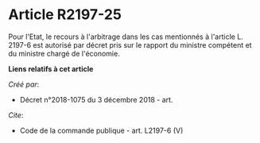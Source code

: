 # Article R2197-25

Pour l'Etat, le recours à l'arbitrage dans les cas mentionnés à l'article L. 2197-6 est autorisé par décret pris sur le
rapport du ministre compétent et du ministre chargé de l'économie.

**Liens relatifs à cet article**

_Créé par_:

  - Décret n°2018-1075 du 3 décembre 2018 - art.

_Cite_:

  - Code de la commande publique - art. L2197-6 (V)
